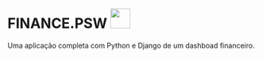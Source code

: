 # FINANCE.PSW <img src="https://cdn.jsdelivr.net/gh/devicons/devicon/icons/python/python-original.svg" width="40px"/>
Uma aplicação completa com Python e Django de um dashboad financeiro.
